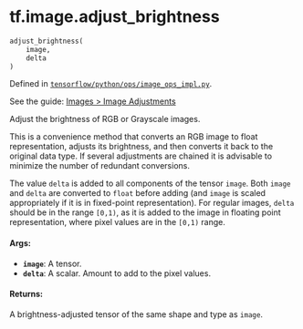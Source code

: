 <div itemscope itemtype="http://developers.google.com/ReferenceObject">
<meta itemprop="name" content="tf.image.adjust_brightness" />
</div>

# tf.image.adjust_brightness

``` python
adjust_brightness(
    image,
    delta
)
```



Defined in [`tensorflow/python/ops/image_ops_impl.py`](https://www.tensorflow.org/code/tensorflow/python/ops/image_ops_impl.py).

See the guide: [Images > Image Adjustments](../../../../api_guides/python/image.md#Image_Adjustments)

Adjust the brightness of RGB or Grayscale images.

This is a convenience method that converts an RGB image to float
representation, adjusts its brightness, and then converts it back to the
original data type. If several adjustments are chained it is advisable to
minimize the number of redundant conversions.

The value `delta` is added to all components of the tensor `image`. Both
`image` and `delta` are converted to `float` before adding (and `image` is
scaled appropriately if it is in fixed-point representation). For regular
images, `delta` should be in the range `[0,1)`, as it is added to the image in
floating point representation, where pixel values are in the `[0,1)` range.

#### Args:

* <b>`image`</b>: A tensor.
* <b>`delta`</b>: A scalar. Amount to add to the pixel values.


#### Returns:

A brightness-adjusted tensor of the same shape and type as `image`.